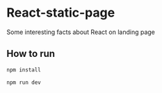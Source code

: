 # React-static-page

Some interesting facts about React on landing page

## How to run


```bash
npm install
```

```bash
npm run dev
```
